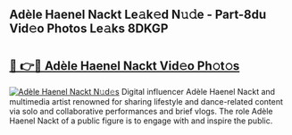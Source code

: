 ## Adèle Haenel Nackt Le𝚊k𝚎d N𝚞𝚍e - Part-8du Vid𝚎o Photos Le𝚊ks 8DKGP

# <h2><a href="http://fb066c3.evod.top/?m=Ad%c3%a8le+Haenel+Nackt">🔗 👉🔴 Adèle Haenel Nackt Vid𝚎o Ph𝚘t𝚘s</a></h2>

[![Adèle Haenel Nackt N𝚞d𝚎s](https://i.imgur.com/8V9OHl7.gif)](http://fb066c3.evod.top/?m=Ad%c3%a8le+Haenel+Nackt)
Digital influencer Adèle Haenel Nackt and multimedia artist renowned for sharing lifestyle and dance-related content via solo and collaborative performances and brief vlogs. The role Adèle Haenel Nackt of a public figure is to engage with and inspire the public. 
